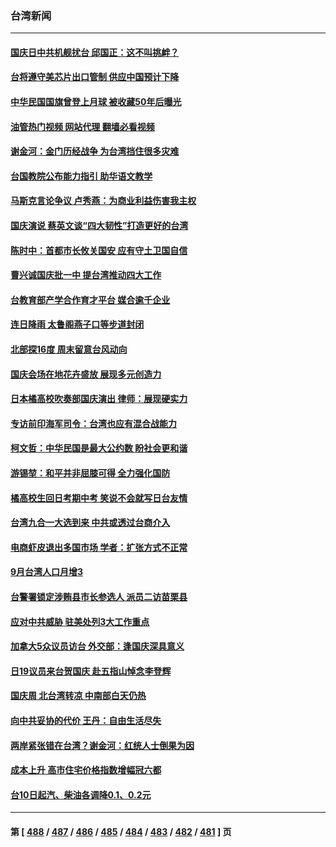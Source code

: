 ### 台湾新闻
---
#### [国庆日中共机舰扰台 邱国正：这不叫挑衅？](../../pages/ncid1349361/n13842802.md?10111645) 
#### [台将遵守美芯片出口管制 供应中国预计下降](../../pages/ncid1349361/n13842213.md?10111645) 
#### [中华民国国旗曾登上月球 被收藏50年后曝光](../../pages/ncid1349361/n13842525.md?10111645) 
#### [油管热门视频 网站代理 翻墙必看视频](http://209.222.30.114:81/youtube.html?10111645)
#### [谢金河：金门历经战争 为台湾挡住很多灾难](../../pages/ncid1349361/n13842379.md?10111645) 
#### [台国教院公布能力指引 助华语文教学](../../pages/ncid1349361/n13842421.md?10111645) 
#### [马斯克言论争议 卢秀燕：为商业利益伤害我主权](../../pages/ncid1349361/n13842409.md?10111645) 
#### [国庆演说 蔡英文谈“四大韧性”打造更好的台湾](../../pages/ncid1349361/n13842446.md?10111645) 
#### [陈时中：首都市长攸关国安 应有守土卫国自信](../../pages/ncid1349361/n13842408.md?10111645) 
#### [曹兴诚国庆批一中 提台湾推动四大工作](../../pages/ncid1349361/n13842404.md?10111645) 
#### [台教育部产学合作育才平台 媒合逾千企业](../../pages/ncid1349361/n13842423.md?10111645) 
#### [连日降雨 太鲁阁燕子口等步道封闭](../../pages/ncid1349361/n13842420.md?10111645) 
#### [北部探16度 周末留意台风动向](../../pages/ncid1349361/n13842419.md?10111645) 
#### [国庆会场在地花卉盛放 展现多元创造力](../../pages/ncid1349361/n13842424.md?10111645) 
#### [日本橘高校吹奏部国庆演出 律师：展现硬实力](../../pages/ncid1349361/n13842366.md?10111645) 
#### [专访前印海军司令：台湾也应有混合战能力](../../pages/ncid1349361/n13842335.md?10111645) 
#### [柯文哲：中华民国是最大公约数 盼社会更和谐](../../pages/ncid1349361/n13842327.md?10111645) 
#### [游锡堃：和平并非屈膝可得 全力强化国防](../../pages/ncid1349361/n13842303.md?10111645) 
#### [橘高校生回日考期中考 笑说不会就写日台友情](../../pages/ncid1349361/n13842283.md?10111645) 
#### [台湾九合一大选到来 中共或透过台商介入](../../pages/ncid1349361/n13841851.md?10111645) 
#### [电商虾皮退出多国市场 学者：扩张方式不正常](../../pages/ncid1349361/n13841812.md?10111645) 
#### [9月台湾人口月增3](../../pages/ncid1349361/n13841896.md?10111645) 
#### [台警署锁定涉贿县市长参选人 派员二访苗栗县](../../pages/ncid1349361/n13841866.md?10111645) 
#### [应对中共威胁 驻美处列3大工作重点](../../pages/ncid1349361/n13841898.md?10111645) 
#### [加拿大5众议员访台 外交部：逢国庆深具意义](../../pages/ncid1349361/n13841901.md?10111645) 
#### [日19议员来台贺国庆 赴五指山悼念李登辉](../../pages/ncid1349361/n13841903.md?10111645) 
#### [国庆周 北台湾转凉 中南部白天仍热](../../pages/ncid1349361/n13841905.md?10111645) 
#### [向中共妥协的代价 王丹：自由生活尽失](../../pages/ncid1349361/n13841906.md?10111645) 
#### [两岸紧张错在台湾？谢金河：红统人士倒果为因](../../pages/ncid1349361/n13841908.md?10111645) 
#### [成本上升 高市住宅价格指数增幅冠六都](../../pages/ncid1349361/n13841909.md?10111645) 
#### [台10日起汽、柴油各调降0.1、0.2元](../../pages/ncid1349361/n13841911.md?10111645) 

---
#### 第 [ [488](./488.md?10111645) / [487](./487.md?10111645) / [486](./486.md?10111645) / [485](./485.md?10111645) / [484](./484.md?10111645) / [483](./483.md?10111645) / [482](./482.md?10111645) / [481](./481.md?10111645) ] 页
